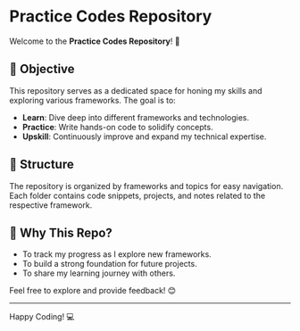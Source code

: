 # Practice Codes Repository

Welcome to the **Practice Codes Repository**! 🚀

## 🎯 Objective

This repository serves as a dedicated space for honing my skills and exploring various frameworks. The goal is to:

- **Learn**: Dive deep into different frameworks and technologies.  
- **Practice**: Write hands-on code to solidify concepts.  
- **Upskill**: Continuously improve and expand my technical expertise.  

## 📂 Structure

The repository is organized by frameworks and topics for easy navigation. Each folder contains code snippets, projects, and notes related to the respective framework.

## 🌟 Why This Repo?

- To track my progress as I explore new frameworks.  
- To build a strong foundation for future projects.  
- To share my learning journey with others.  

Feel free to explore and provide feedback! 😊  

---  
Happy Coding! 💻  
